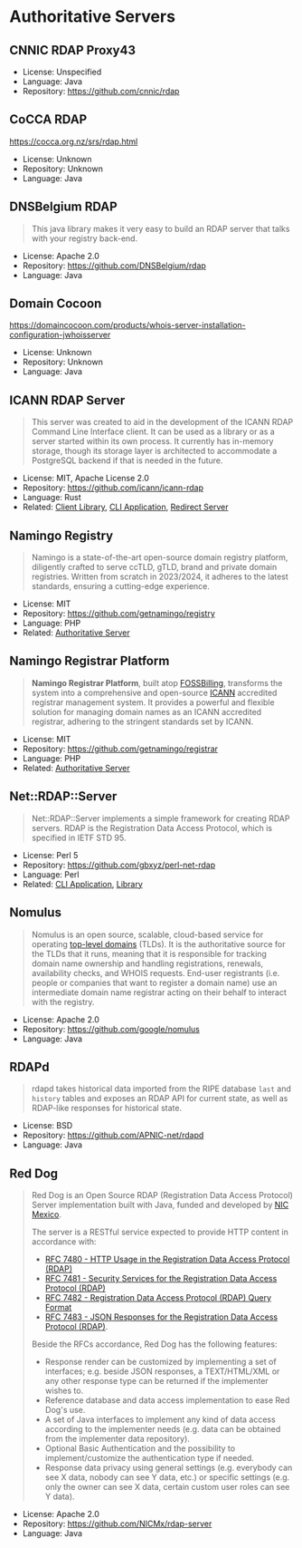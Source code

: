 # Authoritative Servers

## CNNIC RDAP Proxy43

* License: Unspecified
* Language: Java
* Repository: <https://github.com/cnnic/rdap>

## CoCCA RDAP

<https://cocca.org.nz/srs/rdap.html>

* License: Unknown
* Repository: Unknown
* Language: Java

## DNSBelgium RDAP

> This java library makes it very easy to build an RDAP server that talks with your registry back-end.

* License: Apache 2.0
* Repository: <https://github.com/DNSBelgium/rdap>
* Language: Java

## Domain Cocoon

<https://domaincocoon.com/products/whois-server-installation-configuration-jwhoisserver>

* License: Unknown
* Repository: Unknown
* Language: Java

## ICANN RDAP Server

> This server was created to aid in the development of the ICANN RDAP Command Line Interface client.
> It can be used as a library or as a server started within its own process. It currently has in-memory
> storage, though its storage layer is architected to accommodate a PostgreSQL backend if that is needed
> in the future.

* License: MIT, Apache License 2.0
* Repository: <https://github.com/icann/icann-rdap>
* Language: Rust
* Related: [Client Library](../client_implementations/libraries.md#icann-rdap-client-library), [CLI Application](../client_implementations/cli_applications.md#ican-rdap-cli), [Redirect Server](redirect.md#icann-rdap-server)

## Namingo Registry

> Namingo is a state-of-the-art open-source domain registry platform, diligently 
> crafted to serve ccTLD, gTLD, brand and private domain registries. Written 
> from scratch in 2023/2024, it adheres to the latest standards, ensuring a cutting-edge experience.

* License: MIT
* Repository: <https://github.com/getnamingo/registry>
* Language: PHP
* Related: [Authoritative Server](#namingo-registrar-platform)

## Namingo Registrar Platform

> **Namingo Registrar Platform**, built atop [FOSSBilling](https://fossbilling.org/), 
> transforms the system into a comprehensive and open-source [ICANN](https://icann.org/) 
> accredited registrar management system. It provides a powerful and flexible solution 
> for managing domain names as an ICANN accredited registrar, adhering to the stringent standards set by ICANN.

* License: MIT
* Repository: <https://github.com/getnamingo/registrar>
* Language: PHP
* Related: [Authoritative Server](#namingo-registry)

## Net::RDAP::Server

> Net::RDAP::Server implements a simple framework for creating RDAP servers.
> RDAP is the Registration Data Access Protocol, which is specified in IETF STD 95.

* License: Perl 5
* Repository: <https://github.com/gbxyz/perl-net-rdap>
* Language: Perl
* Related: [CLI Application](../client_implementations/cli_applications.md#rdapper), [Library](../client_implementations/libraries.md#netrdap)

## Nomulus

> Nomulus is an open source, scalable, cloud-based service for operating
> [top-level domains](https://en.wikipedia.org/wiki/Top-level_domain) (TLDs). It
> is the authoritative source for the TLDs that it runs, meaning that it is
> responsible for tracking domain name ownership and handling registrations,
> renewals, availability checks, and WHOIS requests. End-user registrants (i.e.
> people or companies that want to register a domain name) use an intermediate
> domain name registrar acting on their behalf to interact with the registry.

* License: Apache 2.0
* Repository: <https://github.com/google/nomulus>
* Language: Java

## RDAPd

> rdapd takes historical data imported from the RIPE database `last` and
> `history` tables and exposes an RDAP API for current state, as well as
> RDAP-like responses for historical state.

* License: BSD
* Repository: <https://github.com/APNIC-net/rdapd>
* Language: Java

## Red Dog

> Red Dog is an Open Source RDAP (Registration Data Access Protocol) Server implementation built with Java, funded and developed by [NIC Mexico](http://www.nic.mx).
> 
> The server is a RESTful service expected to provide HTTP content in accordance with:
> - [RFC 7480 - HTTP Usage in the Registration Data Access Protocol (RDAP)](https://tools.ietf.org/html/rfc7480)
> - [RFC 7481 - Security Services for the Registration Data Access Protocol (RDAP)](https://tools.ietf.org/html/rfc7481)
> - [RFC 7482 - Registration Data Access Protocol (RDAP) Query Format](https://tools.ietf.org/html/rfc7482)
> - [RFC 7483 - JSON Responses for the Registration Data Access Protocol (RDAP)](https://tools.ietf.org/html/rfc7483).
> 
> Beside the RFCs accordance, Red Dog has the following features:
> - Response render can be customized by implementing a set of interfaces; e.g. beside JSON responses, a TEXT/HTML/XML or any other response type can be returned if the implementer wishes to.
> - Reference database and data access implementation to ease Red Dog's use.
> - A set of Java interfaces to implement any kind of data access according to the implementer needs (e.g. data can be obtained from the implementer data repository).
> - Optional Basic Authentication and the possibility to implement/customize the authentication type if needed.
> - Response data privacy using general settings (e.g. everybody can see X data, nobody can see Y data, etc.) or specific settings (e.g. only the owner can see X data, certain custom user roles can see Y data).

* License: Apache 2.0
* Repository: <https://github.com/NICMx/rdap-server>
* Language: Java
